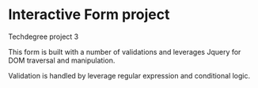 # Interactive Form project

Techdegree project 3

This form is built with a number of validations and leverages Jquery for DOM traversal and manipulation.

Validation is handled by leverage regular expression and conditional logic. 